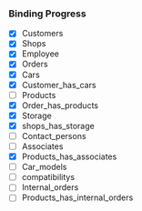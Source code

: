 ### Binding Progress
 - [x] Customers
 - [x] Shops
 - [x] Employee 
 - [x] Orders
 - [x] Cars
 - [x] Customer_has_cars
 - [ ] Products
 - [x] Order_has_products
 - [x] Storage
 - [x] shops_has_storage
 - [ ] Contact_persons
 - [ ] Associates
 - [x] Products_has_associates
 - [ ] Car_models
 - [ ] compatibilitys
 - [ ] Internal_orders
 - [ ] Products_has_internal_orders
